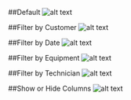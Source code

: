 ##Default
![alt text](https://github.com/seizad/NexEnt/edit/master/customer_portal/pages/job_search/screenshots/default.PNG "Default")

##Filter by Customer
![alt text](https://github.com/seizad/NexEnt/edit/master/customer_portal/pages/job_search/screenshots/filter_by_customer.PNG "Filter by Customer")

##Filter by Date
![alt text](https://github.com/seizad/NexEnt/edit/master/customer_portal/pages/job_search/screenshots/filter_by_date.PNG "Filter by Date")

##Filter by Equipment
![alt text](https://github.com/seizad/NexEnt/edit/master/customer_portal/pages/job_search/screenshots/filter_by_equipment.PNG "Filter by Equipment")

##Filter by Technician
![alt text](https://github.com/seizad/NexEnt/edit/master/customer_portal/pages/job_search/screenshots/filter_by_technician.PNG "Filter by Technician")

##Show or Hide Columns
![alt text](https://github.com/seizad/NexEnt/edit/master/customer_portal/pages/job_search/screenshots/show_or_hide_columns.PNG "Show or Hide Columns")


